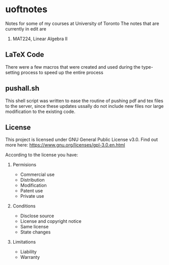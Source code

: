 # uoftnotes
Notes for some of my courses at University of Toronto
The notes that are currently in edit are
1. MAT224, Linear Algebra II

## LaTeX Code
There were a few macros that were created and used during the type-setting process to speed up the entire process

## pushall.sh
This shell script was written to ease the routine of pushing pdf and tex files to the server, since these updates ussally do not include new files nor large modification to the existing code.

## License
This project is licensed under GNU General Public License v3.0. Find out more here: <https://www.gnu.org/licenses/gpl-3.0.en.html>

According to the license you have:
1. Permisions
    * Commercial use
    * Distribution
    * Modification
    * Patent use
    * Private use
    
2. Conditions
    * Disclose source
    * License and copyright notice
    * Same license
    * State changes
    
3. Limitations
    * Liability
    * Warranty

